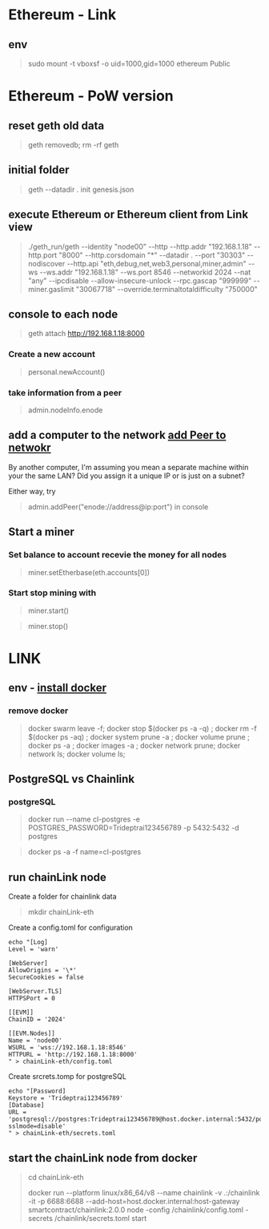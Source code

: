 # Ethereum - Link

## env
> sudo mount -t vboxsf -o uid=1000,gid=1000 ethereum Public

# Ethereum - PoW version

## reset geth old data
> geth removedb; rm -rf geth

## initial folder
> geth --datadir . init genesis.json

## execute Ethereum or Ethereum client from Link view

> ./geth_run/geth --identity "node00" --http --http.addr "192.168.1.18" --http.port "8000" --http.corsdomain "*" --datadir . --port "30303" --nodiscover --http.api "eth,debug,net,web3,personal,miner,admin" --ws --ws.addr "192.168.1.18" --ws.port 8546 --networkid 2024 --nat "any" --ipcdisable --allow-insecure-unlock --rpc.gascap "999999" --miner.gaslimit "30067718" --override.terminaltotaldifficulty "750000"

## console to each node
> geth attach http://192.168.1.18:8000

### Create a new account
> personal.newAccount()

### take information from a peer
> admin.nodeInfo.enode

## add a computer to the network [add Peer to netwokr](https://ethereum.stackexchange.com/questions/43045/how-to-connect-another-node-to-my-own-private-network)

By another computer, I'm assuming you mean a separate machine within your the same LAN? Did you assign it a unique IP or is just on a subnet?

Either way, try 
> admin.addPeer("enode://address@ip:port") in console

## Start a miner

### Set balance to account recevie the money for all nodes

> miner.setEtherbase(eth.accounts[0])

### Start stop mining with

> miner.start()

> miner.stop()

# LINK

## env - [install docker](docs.docker.com/engine/install/ubuntu/)

### remove docker 
> docker swarm leave -f; docker stop $(docker ps -a -q)  ; docker rm -f $(docker ps -aq) ; docker system prune -a ; docker volume prune ; docker ps -a ; docker images -a ;  docker network prune; docker network ls; docker volume ls;

## PostgreSQL vs Chainlink

### postgreSQL
> docker run --name cl-postgres -e POSTGRES_PASSWORD=Trideptrai123456789 -p 5432:5432 -d postgres

> docker ps -a -f name=cl-postgres

## run chainLink node
Create a folder for chainlink data
> mkdir chainLink-eth

Create a config.toml for configuration
``` 
echo "[Log]
Level = 'warn'

[WebServer]
AllowOrigins = '\*'
SecureCookies = false

[WebServer.TLS]
HTTPSPort = 0

[[EVM]]
ChainID = '2024'

[[EVM.Nodes]]
Name = 'node00'
WSURL = 'wss://192.168.1.18:8546'
HTTPURL = 'http://192.168.1.18:8000'
" > chainLink-eth/config.toml
```

Create srcrets.tomp for postgreSQL
```
echo "[Password]
Keystore = 'Trideptrai123456789'
[Database]
URL = 'postgresql://postgres:Trideptrai123456789@host.docker.internal:5432/postgres?sslmode=disable'
" > chainLink-eth/secrets.toml
```

## start the chainLink node from docker
> cd chainLink-eth
> 
> docker run --platform linux/x86_64/v8 --name chainlink -v .:/chainlink -it -p 6688:6688 --add-host=host.docker.internal:host-gateway smartcontract/chainlink:2.0.0 node -config /chainlink/config.toml -secrets /chainlink/secrets.toml start

